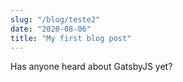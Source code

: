 ```yaml
---
slug: "/blog/teste2"
date: "2020-08-06"
title: "My first blog post"
---
```


Has anyone heard about GatsbyJS yet?